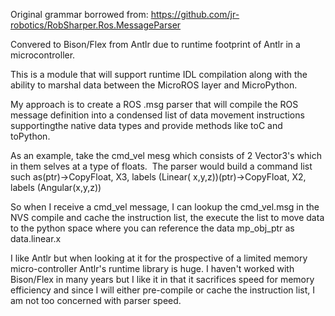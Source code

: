 Original grammar borrowed from: https://github.com/jr-robotics/RobSharper.Ros.MessageParser

Convered to Bison/Flex from Antlr due to runtime footprint of Antlr in a microcontroller. 

This is  a module that will support runtime IDL compilation along with the ability to marshal data between the MicroROS layer and MicroPython.

My approach is to create a ROS .msg parser that will compile the ROS message definition into a condensed list of data movement instructions supportingthe native data types and provide methods like toC and toPython.  

As an example, take the cmd_vel mesg which consists of 2 Vector3's which in them selves at a type of floats.  The parser would build a command list such as(ptr)->CopyFloat, X3, labels (Linear( x,y,z))(ptr)->CopyFloat, X2, labels (Angular(x,y,z))

So when I receive a cmd_vel message, I can lookup the cmd_vel.msg in the NVS compile and cache the instruction list, the execute the list to move data to the python space where you can reference the data mp_obj_ptr as  data.linear.x 


I like Antlr but when looking at it for the prospective of a limited memory micro-controller Antlr's runtime library is huge. I haven't worked with Bison/Flex in many years but I like it in that it sacrifices speed for memory efficiency and since I will either pre-compile or cache the instruction list, I am not too concerned with parser speed.  
